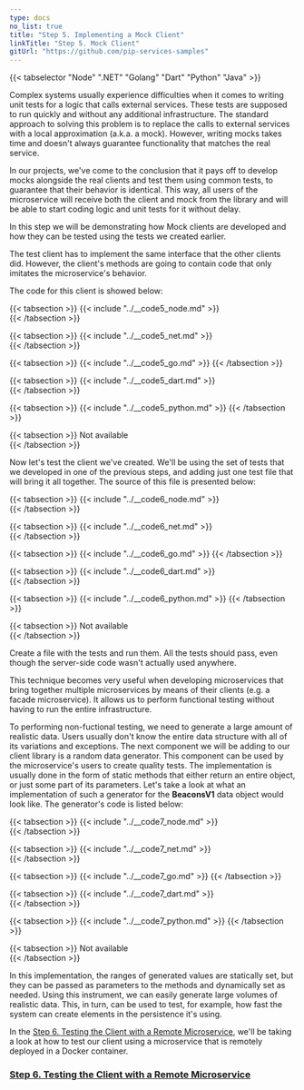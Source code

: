 ```yaml
---
type: docs
no_list: true
title: "Step 5. Implementing a Mock Client"
linkTitle: "Step 5. Mock Client" 
gitUrl: "https://github.com/pip-services-samples"
---
```


{{< tabselector "Node" ".NET" "Golang" "Dart" "Python" "Java" >}}

Complex systems usually experience difficulties when it comes to writing unit tests for a logic that calls external services. These tests are supposed to run quickly and without any additional infrastructure. The standard approach to solving this problem is to replace the calls to external services with a local approximation (a.k.a. a mock). However, writing mocks takes time and doesn't always guarantee functionality that matches the real service.

In our projects, we've come to the conclusion that it pays off to develop mocks alongside the real clients and test them using common tests, to guarantee that their behavior is identical. This way, all users of the microservice will receive both the client and mock from the library and will be able to start coding logic and unit tests for it without delay.

In this step we will be demonstrating how Mock clients are developed and how they can be tested using the tests we created earlier.

The test client has to implement the same interface that the other clients did. However, the client's methods are going to contain code that only imitates the microservice's behavior.

The code for this client is showed below:

{{< tabsection >}}
  {{< include "../__code5_node.md" >}}  
{{< /tabsection >}}

{{< tabsection >}}
  {{< include "../__code5_net.md" >}}    
{{< /tabsection >}}

{{< tabsection >}}
  {{< include "../__code5_go.md" >}} 
{{< /tabsection >}}

{{< tabsection >}}
  {{< include "../__code5_dart.md" >}}    
{{< /tabsection >}}

{{< tabsection >}}
  {{< include "../__code5_python.md" >}}
{{< /tabsection >}}

{{< tabsection >}}
  Not available  
{{< /tabsection >}}


Now let's test the client we've created. We'll be using the set of tests that we developed in one of the previous steps, and adding just one test file that will bring it all together. The source of this file is presented below:

{{< tabsection >}}
  {{< include "../__code6_node.md" >}}  
{{< /tabsection >}}

{{< tabsection >}}
  {{< include "../__code6_net.md" >}}    
{{< /tabsection >}}

{{< tabsection >}}
  {{< include "../__code6_go.md" >}} 
{{< /tabsection >}}

{{< tabsection >}}
  {{< include "../__code6_dart.md" >}}    
{{< /tabsection >}}

{{< tabsection >}}
  {{< include "../__code6_python.md" >}}
{{< /tabsection >}}

{{< tabsection >}}
  Not available  
{{< /tabsection >}}


Create a file with the tests and run them. All the tests should pass, even though the server-side code wasn't actually used anywhere.

This technique becomes very useful when developing microservices that bring together multiple microservices by means of their clients (e.g. a facade microservice). It allows us to perform functional testing without having to run the entire infrastructure.

To performing non-fuctional testing, we need to generate a large amount of realistic data. Users usually don't know the entire data structure with all of its variations and exceptions. The next component we will be adding to our client library is a random data generator. This component can be used by the microservice's users to create quality tests. The implementation is usually done in the form of static methods that either return an entire object, or just some part of its parameters. Let's take a look at what an implementation of such a generator for the **BeaconsV1** data object would look like. The generator's code is listed below:

{{< tabsection >}}
  {{< include "../__code7_node.md" >}}  
{{< /tabsection >}}

{{< tabsection >}}
  {{< include "../__code7_net.md" >}}    
{{< /tabsection >}}

{{< tabsection >}}
  {{< include "../__code7_go.md" >}} 
{{< /tabsection >}}

{{< tabsection >}}
  {{< include "../__code7_dart.md" >}}    
{{< /tabsection >}}

{{< tabsection >}}
  {{< include "../__code7_python.md" >}}
{{< /tabsection >}}

{{< tabsection >}}
  Not available  
{{< /tabsection >}}

In this implementation, the ranges of generated values are statically set, but they can be passed as parameters to the methods and dynamically set as needed.
Using this instrument, we can easily generate large volumes of realistic data. This, in turn, can be used to test, for example, how fast the system can create elements in the persistence it's using.

In the [Step 6. Testing the Client with a Remote Microservice](../step5), we'll be taking a look at how to test our client using a microservice that is remotely deployed in a Docker container.


<span class="hide-title-link">

### [Step 6. Testing the Client with a Remote Microservice](../step5)

</span>
